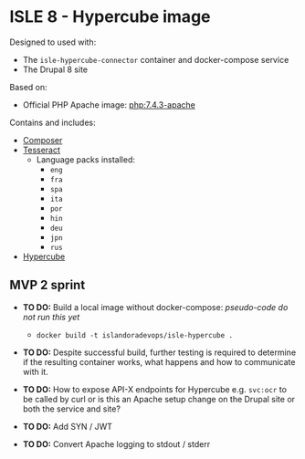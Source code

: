 # ISLE 8 - Hypercube image

Designed to used with:

* The `isle-hypercube-connector` container and docker-compose service
* The Drupal 8 site

Based on:

* Official PHP Apache image: [php:7.4.3-apache](https://hub.docker.com/layers/php/library/php/7.4.3-apache/images/sha256-48dde1707d7dca2b701aa230344c58cb8ec5b0ce8e9dbceced65bec5ccd7d1d0?context=explore)

Contains and includes:

* [Composer](https://getcomposer.org/)
* [Tesseract](https://packages.debian.org/buster/tesseract-ocr)
  * Language packs installed:
    * `eng`
    * `fra`
    * `spa`
    * `ita`
    * `por`
    * `hin`
    * `deu`
    * `jpn`
    * `rus`
* [Hypercube](https://github.com/Islandora/Crayfish/tree/dev/Hypercube)

## MVP 2 sprint

* **TO DO:** Build a local image without docker-compose: _pseudo-code do not run this yet_
  * `docker build -t islandoradevops/isle-hypercube .`

* **TO DO:** Despite successful build, further testing is required to determine if the resulting container works, what happens and how to communicate with it.

* **TO DO:** How to expose API-X endpoints for Hypercube e.g. `svc:ocr` to be called by curl or is this an Apache setup change on the Drupal site or both the service and site?

* **TO DO:** Add SYN / JWT

* **TO DO:** Convert Apache logging to stdout / stderr
